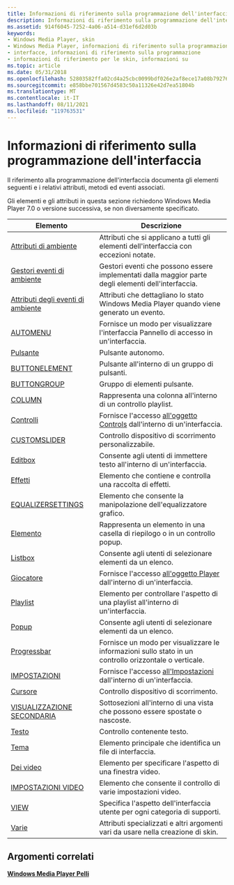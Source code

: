 ```yaml
---
title: Informazioni di riferimento sulla programmazione dell'interfaccia
description: Informazioni di riferimento sulla programmazione dell'interfaccia
ms.assetid: 914f6045-7252-4a06-a514-d31ef6d2d03b
keywords:
- Windows Media Player, skin
- Windows Media Player, informazioni di riferimento sulla programmazione
- interfacce, informazioni di riferimento sulla programmazione
- informazioni di riferimento per le skin, informazioni su
ms.topic: article
ms.date: 05/31/2018
ms.openlocfilehash: 52803582ffa02cd4a25cbc0099bdf026e2af8ece17a08b7927669bb6df0d6cc7
ms.sourcegitcommit: e858bbe701567d4583c50a11326e42d7ea51804b
ms.translationtype: MT
ms.contentlocale: it-IT
ms.lasthandoff: 08/11/2021
ms.locfileid: "119763531"
---
```

# <a name="skin-programming-reference"></a>Informazioni di riferimento sulla programmazione dell'interfaccia

Il riferimento alla programmazione dell'interfaccia documenta gli elementi seguenti e i relativi attributi, metodi ed eventi associati.

Gli elementi e gli attributi in questa sezione richiedono Windows Media Player 7.0 o versione successiva, se non diversamente specificato.



| Elemento                                                  | Descrizione                                                                         |
|----------------------------------------------------------|-------------------------------------------------------------------------------------|
| [Attributi di ambiente](ambient-attributes.md)             | Attributi che si applicano a tutti gli elementi dell'interfaccia con eccezioni notate.                   |
| [Gestori eventi di ambiente](ambient-event-handlers.md)     | Gestori eventi che possono essere implementati dalla maggior parte degli elementi dell'interfaccia.                       |
| [Attributi degli eventi di ambiente](ambient-event-attributes.md) | Attributi che dettagliano lo stato Windows Media Player quando viene generato un evento.      |
| [AUTOMENU](automenu-element.md)                         | Fornisce un modo per visualizzare l'interfaccia Pannello di accesso in un'interfaccia.                         |
| [Pulsante](button-element.md)                             | Pulsante autonomo.                                                                |
| [BUTTONELEMENT](buttonelement-element.md)               | Pulsante all'interno di un gruppo di pulsanti.                                                     |
| [BUTTONGROUP](buttongroup-element.md)                   | Gruppo di elementi pulsante.                                                         |
| [COLUMN](column-element.md)                             | Rappresenta una colonna all'interno di un controllo playlist.                                      |
| [Controlli](controls-element.md)                         | Fornisce l'accesso [all'oggetto Controls](controls-object.md) dall'interno di un'interfaccia.   |
| [CUSTOMSLIDER](customslider-element.md)                 | Controllo dispositivo di scorrimento personalizzabile.                                                      |
| [Editbox](editbox-element.md)                           | Consente agli utenti di immettere testo all'interno di un'interfaccia.                               |
| [Effetti](effects-element.md)                           | Elemento che contiene e controlla una raccolta di effetti.                      |
| [EQUALIZERSETTINGS](equalizersettings-element.md)       | Elemento che consente la manipolazione dell'equalizzatore grafico.                          |
| [Elemento](item-element.md)                                 | Rappresenta un elemento in una casella di riepilogo o in un controllo popup.                                 |
| [Listbox](listbox-element.md)                           | Consente agli utenti di selezionare elementi da un elenco.                               |
| [Giocatore](player-element.md)                             | Fornisce l'accesso [all'oggetto Player](player-object.md) dall'interno di un'interfaccia.       |
| [Playlist](playlist-element.md)                         | Elemento per controllare l'aspetto di una playlist all'interno di un'interfaccia.              |
| [Popup](popup-element.md)                               | Consente agli utenti di selezionare elementi da un elenco.                               |
| [Progressbar](progressbar-element.md)                   | Fornisce un modo per visualizzare le informazioni sullo stato in un controllo orizzontale o verticale. |
| [IMPOSTAZIONI](settings-element.md)                         | Fornisce l'accesso [all'Impostazioni](settings-object.md) dall'interno di un'interfaccia.   |
| [Cursore](slider-element.md)                             | Controllo dispositivo di scorrimento.                                                                   |
| [VISUALIZZAZIONE SECONDARIA](subview-element.md)                           | Sottosezioni all'interno di una vista che possono essere spostate o nascoste.                              |
| [Testo](text-element.md)                                 | Controllo contenente testo.                                                          |
| [Tema](theme-element.md)                               | Elemento principale che identifica un file di interfaccia.                                           |
| [Dei video](video-element.md)                               | Elemento per specificare l'aspetto di una finestra video.                         |
| [IMPOSTAZIONI VIDEO](videosettings-element.md)               | Elemento che consente il controllo di varie impostazioni video.                              |
| [VIEW](view-element.md)                                 | Specifica l'aspetto dell'interfaccia utente per ogni categoria di supporti.       |
| [Varie](miscellaneous.md)                       | Attributi specializzati e altri argomenti vari da usare nella creazione di skin.    |



 

## <a name="related-topics"></a>Argomenti correlati

<dl> <dt>

[**Windows Media Player Pelli**](windows-media-player-skins.md)
</dt> </dl>

 

 




